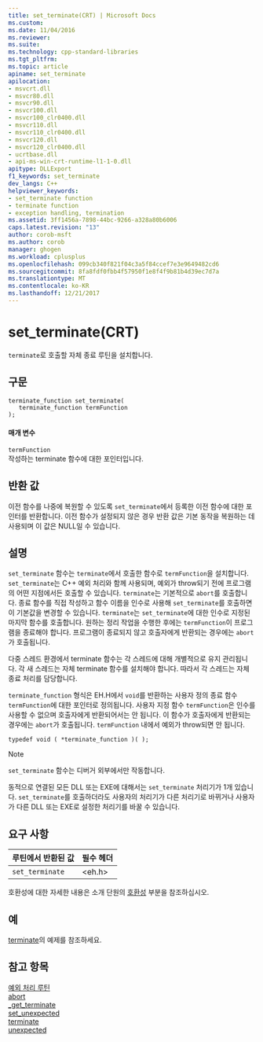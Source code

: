 ```yaml
---
title: set_terminate(CRT) | Microsoft Docs
ms.custom: 
ms.date: 11/04/2016
ms.reviewer: 
ms.suite: 
ms.technology: cpp-standard-libraries
ms.tgt_pltfrm: 
ms.topic: article
apiname: set_terminate
apilocation:
- msvcrt.dll
- msvcr80.dll
- msvcr90.dll
- msvcr100.dll
- msvcr100_clr0400.dll
- msvcr110.dll
- msvcr110_clr0400.dll
- msvcr120.dll
- msvcr120_clr0400.dll
- ucrtbase.dll
- api-ms-win-crt-runtime-l1-1-0.dll
apitype: DLLExport
f1_keywords: set_terminate
dev_langs: C++
helpviewer_keywords:
- set_terminate function
- terminate function
- exception handling, termination
ms.assetid: 3ff1456a-7898-44bc-9266-a328a80b6006
caps.latest.revision: "13"
author: corob-msft
ms.author: corob
manager: ghogen
ms.workload: cplusplus
ms.openlocfilehash: 099cb340f821f04c3a5f84ccef7e3e9649482cd6
ms.sourcegitcommit: 8fa8fdf0fbb4f57950f1e8f4f9b81b4d39ec7d7a
ms.translationtype: MT
ms.contentlocale: ko-KR
ms.lasthandoff: 12/21/2017
---
```

# <a name="setterminate-crt"></a>set_terminate(CRT)
`terminate`로 호출할 자체 종료 루틴을 설치합니다.  
  
## <a name="syntax"></a>구문  
  
```  
terminate_function set_terminate(  
   terminate_function termFunction  
);  
```  
  
#### <a name="parameters"></a>매개 변수  
 `termFunction`  
 작성하는 terminate 함수에 대한 포인터입니다.  
  
## <a name="return-value"></a>반환 값  
 이전 함수를 나중에 복원할 수 있도록 `set_terminate`에서 등록한 이전 함수에 대한 포인터를 반환합니다. 이전 함수가 설정되지 않은 경우 반환 값은 기본 동작을 복원하는 데 사용되며 이 값은 NULL일 수 있습니다.  
  
## <a name="remarks"></a>설명  
 `set_terminate` 함수는 `terminate`에서 호출한 함수로 `termFunction`을 설치합니다. `set_terminate`는 C++ 예외 처리와 함께 사용되며, 예외가 throw되기 전에 프로그램의 어떤 지점에서든 호출할 수 있습니다. `terminate`는 기본적으로 `abort`를 호출합니다. 종료 함수를 직접 작성하고 함수 이름을 인수로 사용해 `set_terminate`를 호출하면 이 기본값을 변경할 수 있습니다. `terminate`는 `set_terminate`에 대한 인수로 지정된 마지막 함수를 호출합니다. 원하는 정리 작업을 수행한 후에는 `termFunction`이 프로그램을 종료해야 합니다. 프로그램이 종료되지 않고 호출자에게 반환되는 경우에는 `abort`가 호출됩니다.  
  
 다중 스레드 환경에서 terminate 함수는 각 스레드에 대해 개별적으로 유지 관리됩니다. 각 새 스레드는 자체 terminate 함수를 설치해야 합니다. 따라서 각 스레드는 자체 종료 처리를 담당합니다.  
  
 `terminate_function` 형식은 EH.H에서 `void`를 반환하는 사용자 정의 종료 함수 `termFunction`에 대한 포인터로 정의됩니다. 사용자 지정 함수 `termFunction`은 인수를 사용할 수 없으며 호출자에게 반환되어서는 안 됩니다. 이 함수가 호출자에게 반환되는 경우에는 `abort`가 호출됩니다. `termFunction` 내에서 예외가 throw되면 안 됩니다.  
  
```  
typedef void ( *terminate_function )( );  
```  
  
> [!NOTE]
>  `set_terminate` 함수는 디버거 외부에서만 작동합니다.  
  
 동적으로 연결된 모든 DLL 또는 EXE에 대해서는 `set_terminate` 처리기가 1개 있습니다. `set_terminate`를 호출하더라도 사용자의 처리기가 다른 처리기로 바뀌거나 사용자가 다른 DLL 또는 EXE로 설정한 처리기를 바꿀 수 있습니다.  
  
## <a name="requirements"></a>요구 사항  
  
|루틴에서 반환된 값|필수 헤더|  
|-------------|---------------------|  
|`set_terminate`|\<eh.h>|  
  
 호환성에 대한 자세한 내용은 소개 단원의 [호환성](../../c-runtime-library/compatibility.md) 부분을 참조하십시오.  
  
## <a name="example"></a>예  
 [terminate](../../c-runtime-library/reference/terminate-crt.md)의 예제를 참조하세요.  
  
## <a name="see-also"></a>참고 항목  
 [예외 처리 루틴](../../c-runtime-library/exception-handling-routines.md)   
 [abort](../../c-runtime-library/reference/abort.md)   
 [_get_terminate](../../c-runtime-library/reference/get-terminate.md)   
 [set_unexpected](../../c-runtime-library/reference/set-unexpected-crt.md)   
 [terminate](../../c-runtime-library/reference/terminate-crt.md)   
 [unexpected](../../c-runtime-library/reference/unexpected-crt.md)